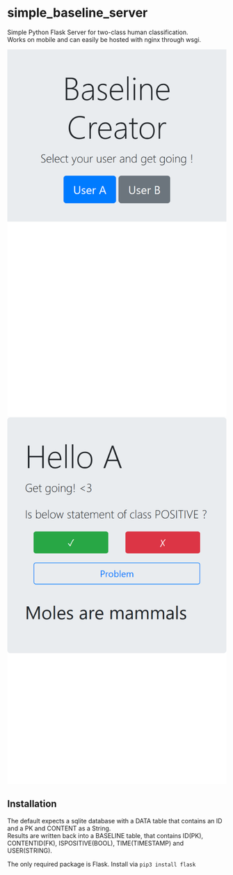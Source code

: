 # simple_baseline_server
Simple Python Flask Server for two-class human classification.  
Works on mobile and can easily be hosted with nginx through wsgi.

![](/screenshots/user_selection.png)  
![](/screenshots/evaluation.png)

## Installation
The default expects a sqlite database with a DATA table that contains an ID and a PK and CONTENT as a String.   
Results are written back into a BASELINE table, that contains ID(PK), CONTENTID(FK), ISPOSITIVE(BOOL), TIME(TIMESTAMP) and USER(STRING).

The only required package is Flask. Install via `pip3 install flask`
